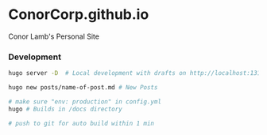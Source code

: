 # ConorCorp.github.io

Conor Lamb's Personal Site

### Development

```bash
hugo server -D  # Local development with drafts on http://localhost:1313/

hugo new posts/name-of-post.md # New Posts

# make sure "env: production" in config.yml
hugo # Builds in /docs directory

# push to git for auto build within 1 min
```
